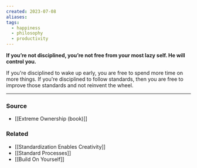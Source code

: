 ```yaml
---
created: 2023-07-08
aliases: 
tags:
  - happiness
  - philosophy
  - productivity
---
```

**If you’re not disciplined, you’re not free from your most lazy self. He will control you.**

If you're disciplined to wake up early, you are free to spend more time on more things. If you're disciplined to follow standards, then you are free to improve those standards and not reinvent the wheel.

****
### Source
- [[Extreme Ownership (book)]]

### Related
- [[Standardization Enables Creativity]] 
- [[Standard Processes]] 
- [[Build On Yourself]]